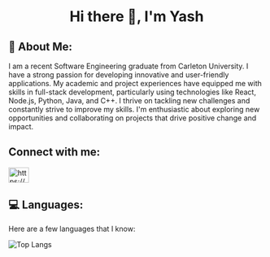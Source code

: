 <h1 align="center">Hi there 👋, I'm Yash</h1>
<h2>🌱 About Me:</h2>
I am a recent Software Engineering graduate from Carleton University. I have a strong passion for developing innovative and user-friendly applications. My academic and project experiences have equipped me with skills in full-stack development, particularly using technologies like React, Node.js, Python, Java, and C++. I thrive on tackling new challenges and constantly strive to improve my skills. I'm enthusiastic about exploring new opportunities and collaborating on projects that drive positive change and impact.

<h2>Connect with me:</h2>
<p align="left">
<a href="https://linkedin.com/in/yash-kapoor-8a6784205/" target="blank"><img align="center" src="https://raw.githubusercontent.com/rahuldkjain/github-profile-readme-generator/master/src/images/icons/Social/linked-in-alt.svg" alt="https://www.linkedin.com/in/yash-kapoor-8a6784205/" height="30" width="40" /></a>
</p>

## 💻 Languages:
Here are a few languages that I know:

![Top Langs](https://github-readme-stats.vercel.app/api/top-langs/?username=YashKapoor1102&langs_count=10&theme=tokyonight)


